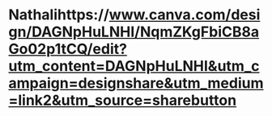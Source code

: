 # Nathalihttps://www.canva.com/design/DAGNpHuLNHI/NqmZKgFbiCB8aGo02p1tCQ/edit?utm_content=DAGNpHuLNHI&utm_campaign=designshare&utm_medium=link2&utm_source=sharebutton
